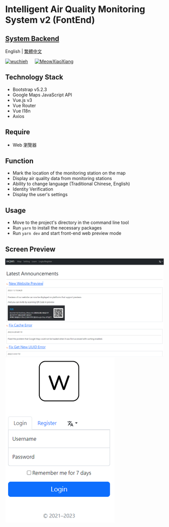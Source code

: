 # Intelligent Air Quality Monitoring System v2 (FontEnd)

## [System Backend](https://github.com/Wuchieh/IntelligentAirQualityMonitoringSystem)

English | [繁體中文](README_tw.md)

<a href="https://github.com/wuchieh"><img src="public/Logo/Ico/LogoWhile.ico" alt="wuchieh" style="height: 100px;"></a>
&emsp;
<a href="https://github.com/MeowXiaoXiang"><img src="https://github.com/MeowXiaoXiang.png" alt="MeowXiaoXiang" style="height: 100px;"></a>

## Technology Stack
- Bootstrap v5.2.3
- Google Maps JavaScript API
- Vue.js v3
- Vue Router
- Vue I18n
- Axios
## Require
- Web 瀏覽器
## Function
- Mark the location of the monitoring station on the map
- Display air quality data from monitoring stations
- Ability to change language (Traditional Chinese, English)
- Identity Verification
- Display the user's settings
## Usage
- Move to the project's directory in the command line tool
- Run `yarn` to install the necessary packages
- Run `yarn dev` and start front-end web preview mode

## Screen Preview
![indexAnnouncements_en.png](imgs/indexAnnouncements_en.png)
![Login_en.png](imgs/Login_en.png)